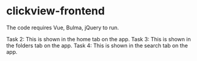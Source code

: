 # clickview-frontend

The code requires Vue, Bulma, jQuery to run.

Task 2: This is shown in the home tab on the app.
Task 3: This is shown in the folders tab on the app.
Task 4: This is shown in the search tab on the app.
